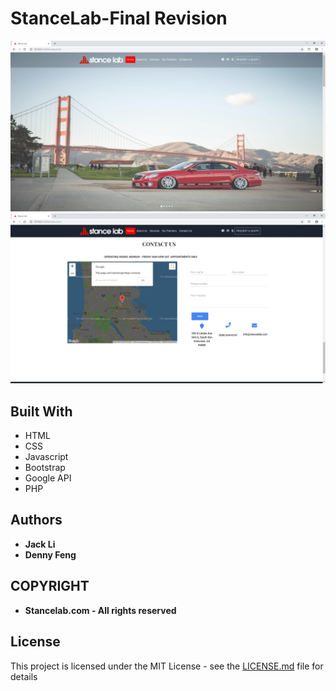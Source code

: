 # StanceLab-Final Revision
![Home](img/sample/home.jpg)  
![contact](img/sample/Contact.jpg) 
## Built With

* HTML
* CSS
* Javascript
* Bootstrap
* Google API
* PHP

## Authors

* **Jack Li**
* **Denny Feng**

## COPYRIGHT
* **Stancelab.com - All rights reserved**

## License

This project is licensed under the MIT License - see the [LICENSE.md](LICENSE.md) file for details
